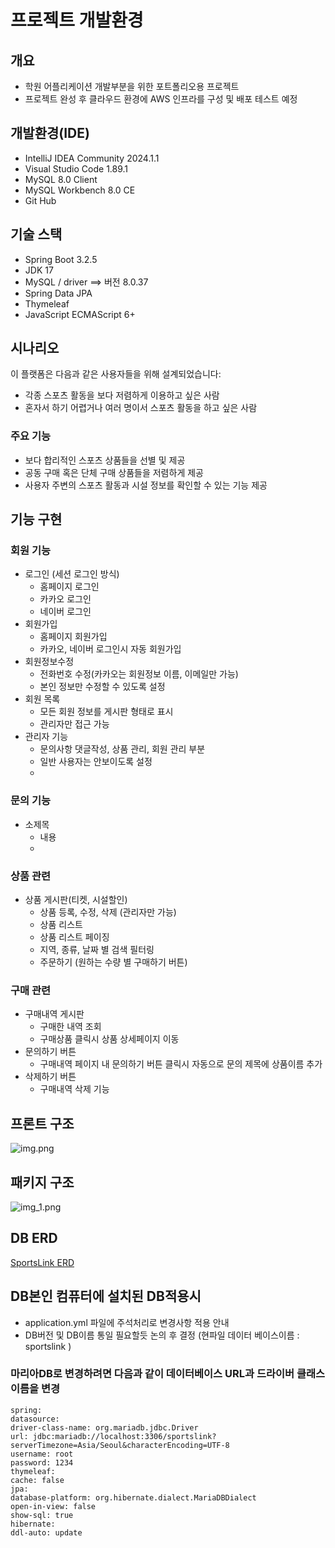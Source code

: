 # 프로젝트 개발환경

## 개요
- 학원 어플리케이션 개발부분을 위한 포트폴리오용 프로젝트
- 프로젝트 완성 후 클라우드 환경에 AWS 인프라를 구성 및 배포 테스트 예정

## 개발환경(IDE)
- IntelliJ IDEA Community 2024.1.1
- Visual Studio Code 1.89.1
- MySQL 8.0 Client
- MySQL Workbench 8.0 CE
- Git Hub

## 기술 스택
- Spring Boot 3.2.5
- JDK 17
- MySQL / driver ==> 버전 8.0.37
- Spring Data JPA
- Thymeleaf
- JavaScript ECMAScript 6+

## 시나리오
이 플랫폼은 다음과 같은 사용자들을 위해 설계되었습니다:
- 각종 스포츠 활동을 보다 저렴하게 이용하고 싶은 사람
- 혼자서 하기 어렵거나 여러 명이서 스포츠 활동을 하고 싶은 사람
### 주요 기능
- 보다 합리적인 스포츠 상품들을 선별 및 제공
- 공동 구매 혹은 단체 구매 상품들을 저렴하게 제공
- 사용자 주변의 스포츠 활동과 시설 정보를 확인할 수 있는 기능 제공

## 기능 구현
### 회원 기능
- 로그인 (세션 로그인 방식)
  - 홈페이지 로그인
  - 카카오 로그인
  - 네이버 로그인
- 회원가입
  - 홈페이지 회원가입
  - 카카오, 네이버 로그인시 자동 회원가입
- 회원정보수정
  - 전화번호 수정(카카오는 회원정보 이름, 이메일만 가능)
  - 본인 정보만 수정할 수 있도록 설정
- 회원 목록
  - 모든 회원 정보를 게시판 형태로 표시
  - 관리자만 접근 가능
- 관리자 기능
  - 문의사항 댓글작성, 상품 관리, 회원 관리 부분
  - 일반 사용자는 안보이도록 설정
  - 
### 문의 기능 
- 소제목
    - 내용
    - 
### 상품 관련
- 상품 게시판(티켓, 시설할인)
    - 상품 등록, 수정, 삭제 (관리자만 가능)
    - 상품 리스트
    - 상품 리스트 페이징
    - 지역, 종류, 날짜 별 검색 필터링
    - 주문하기 (원하는 수량 별 구매하기 버튼)
 
### 구매 관련
- 구매내역 게시판
    - 구매한 내역 조회
    - 구매상품 클릭시 상품 상세페이지 이동
- 문의하기 버튼
    - 구매내역 페이지 내 문의하기 버튼 클릭시 자동으로 문의 제목에 상품이름 추가
- 삭제하기 버튼
    - 구매내역 삭제 기능
      
## 프론트 구조
![img.png](img.png)

## 패키지 구조
![img_1.png](img_1.png)

## DB ERD
[SportsLink ERD](https://www.erdcloud.com/d/GJQ9izRgagonJiAQh)



  ## DB본인 컴퓨터에 설치된 DB적용시
- application.yml 파일에 주석처리로 변경사항 적용 안내
- DB버전 및 DB이름 통일 필요할듯 논의 후 결정 (현파일 데이터 베이스이름 : sportslink )

### 마리아DB로 변경하려면 다음과 같이 데이터베이스 URL과 드라이버 클래스 이름을 변경

```
spring:
datasource:
driver-class-name: org.mariadb.jdbc.Driver
url: jdbc:mariadb://localhost:3306/sportslink?serverTimezone=Asia/Seoul&characterEncoding=UTF-8
username: root
password: 1234
thymeleaf:
cache: false
jpa:
database-platform: org.hibernate.dialect.MariaDBDialect
open-in-view: false
show-sql: true
hibernate:
ddl-auto: update
```

